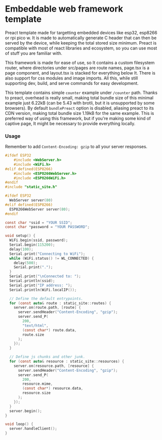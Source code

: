 # Embeddable web framework template
Preact template made for targetting embedded devices like esp32, esp8266 or rpi pico w.
It is made to automatically generate C header that can then be served by the device, while keeping the total stored size minimum.
Preact is compatible with most of react libraries and ecosystem, so
you can use most of stuff you are familiar with.

This framework is made for ease of use, so It contains a custom filesystem router,
where directories under src/pages are route names, page.tsx is a page component, and layout.tsx is stacked for everything below It.
There is also support for css modules and image imports.
All this, while still supporting dev, build, and serve commands for easy development.

This template contains simple `counter` example under `/counter` path.
Thanks to preact, overhead is really small, making total bundle size of this minimal example just 6.22kB (can be 5.43 with brotli, but it is unsupported by some browsers).
By default `bundlePreact` option is disabled, aliasing preact to its CDN version, making total bundle size 1.19kB for the same example.
This is preferred way of using this framework, but if you're making some kind of captive page, It might be necessary to provide everything locally.

### Usage
Remember to add `Content-Encoding: gzip` to all your server responses.

```c
#ifdef ESP32
    #include <WebServer.h>
    #include <WiFi.h>
#elif defined(ESP8266)
    #include <ESP8266WebServer.h>
    #include <ESP8266WiFi.h>
#endif
#include "static_site.h"

#ifdef ESP32
  WebServer server(80)
#elif defined(ESP8266)
  ESP8266WebServer server(80);
#endif

const char *ssid = "YOUR SSID";
const char *password = "YOUR PASSWORD";

void setup() {
  WiFi.begin(ssid, password);
  Serial.begin(115200);
  delay(100);
  Serial.print("Connecting to WiFi");
  while (WiFi.status() != WL_CONNECTED) {
    delay(500);
    Serial.print(".");
  }
  Serial.print("\nConnected to: ");
  Serial.println(ssid);
  Serial.print("IP address: ");
  Serial.println(WiFi.localIP());

  // Define the default entrypoints.
  for (const auto& route : static_site::routes) {
    server.on(route.path, [route] {
      server.sendHeader("Content-Encoding", "gzip");
      server.send_P(
        200, 
        "text/html", 
        (const char*) route.data, 
        route.size
      );
    });
  }

  // Define js chunks and other junk.
  for (const auto& resource : static_site::resources) {
    server.on(resource.path, [resource] {
      server.sendHeader("Content-Encoding", "gzip");
      server.send_P(
        200, 
        resource.mime, 
        (const char*) resource.data, 
        resource.size
      );
    });
  }
  server.begin();
}

void loop() {
  server.handleClient();
}
```